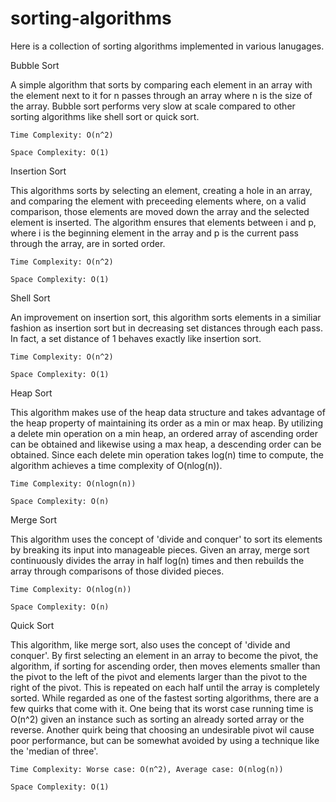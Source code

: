 # sorting-algorithms
Here is a collection of sorting algorithms implemented in various lanugages.

Bubble Sort
    
A simple algorithm that sorts by comparing each element in an array with the element next to it for n passes through an array where n is the size of the array. Bubble sort performs very slow at scale compared to other sorting algorithms like shell sort or quick sort. 
    
    Time Complexity: O(n^2)
    
    Space Complexity: O(1)

Insertion Sort
    
This algorithms sorts by selecting an element, creating a hole in an array, and comparing the element with preceeding elements where, on a valid comparison, those elements are moved down the array and the selected element is inserted. The algorithm ensures that elements between i and p, where i is the beginning element in the array and p is the current pass through the array, are in sorted order.

    Time Complexity: O(n^2)

    Space Complexity: O(1)

Shell Sort
    
An improvement on insertion sort, this algorithm sorts elements in a similiar fashion as insertion sort but in decreasing set distances through each pass. In fact, a set distance of 1 behaves exactly like insertion sort.

    Time Complexity: O(n^2)

    Space Complexity: O(1)

Heap Sort
    
This algorithm makes use of the heap data structure and takes advantage of the heap property of maintaining its order as a min or max heap. By utilizing a delete min operation on a min heap, an ordered array of ascending order can be obtained and likewise using a max heap, a descending order can be obtained. Since each delete min operation takes log(n) time to compute, the algorithm achieves a time complexity of O(nlog(n)).

    Time Complexity: O(nlogn(n))

    Space Complexity: O(n)

Merge Sort
    
This algorithm uses the concept of 'divide and conquer' to sort its elements by breaking its input into manageable pieces. Given an array, merge sort continuously divides the array in half log(n) times and then rebuilds the array through comparisons of those divided pieces.

    Time Complexity: O(nlog(n))

    Space Complexity: O(n)

Quick Sort
    
This algorithm, like merge sort, also uses the concept of 'divide and conquer'. By first selecting an element in an array to become the pivot, the algorithm, if sorting for ascending order, then moves elements smaller than the pivot to the left of the pivot and elements larger than the pivot to the right of the pivot. This is repeated on each half until the array is completely sorted. While regarded as one of the fastest sorting algorithms, there are a few quirks that come with it. One being that its worst case running time is O(n^2) given an instance such as sorting an already sorted array or the reverse. Another quirk being that choosing an undesirable pivot wil cause poor performance, but can be somewhat avoided by using a technique like the 'median of three'.

    Time Complexity: Worse case: O(n^2), Average case: O(nlog(n))

    Space Complexity: O(1)
